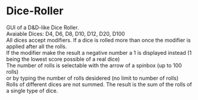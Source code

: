 # Dice-Roller
GUI of a D&D-like Dice Roller.  
Avaiable Dices: D4, D6, D8, D10, D12, D20, D100  
 All dices accept modifiers. If a dice is rolled more than once the modifier is applied after all the rolls.   
 If the modifier make the result a negative number a 1 is displayed instead (1 being the lowest score possible of a real dice)   
 The number of rolls is selectable with the arrow of a spinbox (up to 100 rolls)  
 or by typing the number of rolls desidered (no limit to number of rolls)  
 Rolls of different dices are not summed. The result is the sum of the rolls of a single type of dice.
